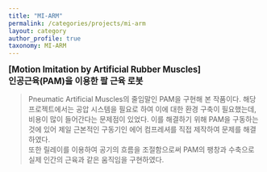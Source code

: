 ```yaml
---
title: "MI-ARM"
permalink: /categories/projects/mi-arm
layout: category
author_profile: true
taxonomy: MI-ARM
---
```

<span style=
"font-size:120%;
font-weight:bold">
[Motion Imitation by Artificial Rubber Muscles]  
인공근육(PAM)을 이용한 팔 근육 로봇  
</span>


>Pneumatic Artificial Muscles의 줄임말인 PAM을 구현해 본 작품이다. 해당 프로젝트에서는 공압 시스템을 필요로 하여 이에 대한 환경 구축이 필요했는데, 비용이 많이 들어간다는 문제점이 있었다. 이를 해결하기 위해 PAM을 구동하는 것에 있어 제일 근본적인 구동기인 에어 컴프레셔를 직접 제작하여 문제를 해결하였다.  
>또한 릴레이를 이용하여 공기의 흐름을 조절함으로써 PAM의 팽창과 수축으로 실제 인간의 근육과 같은 움직임을 구현하였다. 

